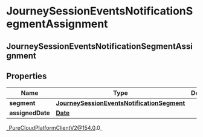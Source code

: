 # JourneySessionEventsNotificationSegmentAssignment

## JourneySessionEventsNotificationSegmentAssignment

## Properties

|Name | Type | Description | Notes|
|------------ | ------------- | ------------- | -------------|
| **segment** | [**JourneySessionEventsNotificationSegment**](JourneySessionEventsNotificationSegment) |  | [optional] |
| **assignedDate** | [**Date**](Date) |  | [optional] |



_PureCloudPlatformClientV2@154.0.0_

